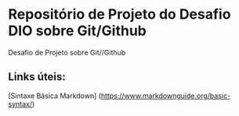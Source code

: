 # Repositório de Projeto do Desafio DIO sobre Git/Github

Desafio de Projeto sobre Git//Github

## Links úteis:
[Sintaxe Básica Markdown] (https://www.markdownguide.org/basic-syntax/)


